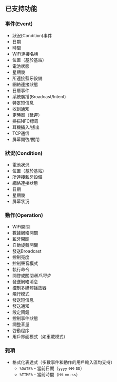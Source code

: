 已支持功能
------
### 事件(Event)
* 狀況(Condition)事件
* 日期
* 時間
* WiFi連接名稱
* 位置（基於基站）
* 電池狀態
* 星期幾
* 所連接藍牙設備
* 網絡連接狀態
* 日曆事件
* 系統廣播(Broadcast/Intent)
* 特定短信息
* 收到通知
* 定時器（延遲）
* 掃描NFC標籤
* 耳機插入/拔出
* TCP通信
* 屏幕開啓/關閉

### 狀況(Condition)
* 電池狀況
* 位置（基於基站）
* 所連接藍牙設備
* 網絡連接狀態
* 日期
* 星期幾
* 屏幕狀況

### 動作(Operation)
* WiFi開關
* 數據網絡開關
* 藍牙開關
* 自動旋轉開關
* 發送Broadcast
* 控制亮度
* 控制聲音模式
* 執行命令
* 開啓或關閉*賬戶同步*
* 發送網絡消息
* 控制多媒體播放器
* 飛行模式
* 發送短信息
* 發送通知
* 設定鬧鐘
* 控制事件狀態
* 調整音量
* 啓動程序
* 用戶界面模式（如車載模式）

### 雜項
* 格式化表達式（多數事件和動作的用戶輸入區均支持）
	* `%DATE%` - 當前日期（`yyyy-MM-DD`）
	* `%TIME%` - 當前時間（`HH-mm-ss`）


